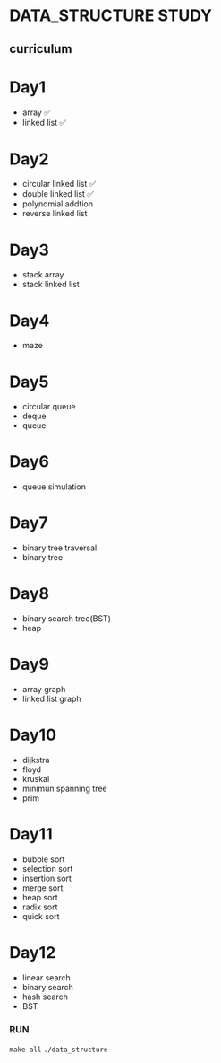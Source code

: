 # DATA_STRUCTURE STUDY

## curriculum
# Day1
- array ✅
- linked list ✅

# Day2
- circular linked list ✅
- double linked list ✅
- polynomial addtion
- reverse linked list

# Day3
- stack array
- stack linked list

# Day4
- maze

# Day5
- circular queue
- deque
- queue

# Day6
- queue simulation

# Day7
- binary tree traversal
- binary tree

# Day8
- binary search tree(BST)
- heap

# Day9
- array graph
- linked list graph

# Day10
- dijkstra
- floyd
- kruskal
- minimun spanning tree
- prim

# Day11
- bubble sort
- selection sort
- insertion sort
- merge sort
- heap sort
- radix sort
- quick sort

# Day12
- linear search
- binary search
- hash search
- BST


### RUN
`make all`
`./data_structure`
